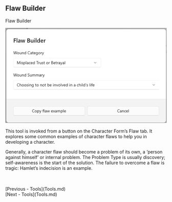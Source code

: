 ## Flaw Builder ##
Flaw Builder

![](Flaw-Builder.png)

This tool is invoked from a button on the Character Form’s Flaw tab. It explores some common examples of character flaws to help you in developing a character.

Generally, a character flaw should become a problem of its own, a ‘person against himself’ or internal problem. The Problem Type is usually discovery; self-awareness is the start of the solution. The failure to overcome a flaw is tragic: Hamlet’s indecision is an example.

 <br/>
 <br/>
[Previous - Tools](Tools.md) <br/>
[Next - Tools](Tools.md) <br/>
